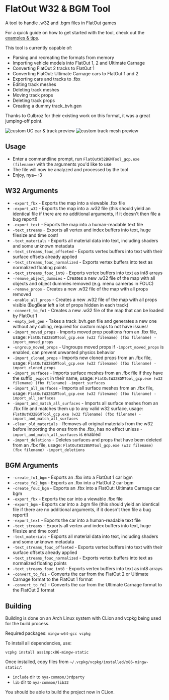# FlatOut W32 & BGM Tool

A tool to handle .w32 and .bgm files in FlatOut games

For a quick guide on how to get started with the tool, check out the [examples & tips](https://github.com/gaycoderprincess/FlatOutW32BGMTool/blob/main/EXAMPLES.md).

This tool is currently capable of:
- Parsing and recreating the formats from memory
- Importing vehicle models into FlatOut 1, 2 and Ultimate Carnage
- Converting FlatOut 2 tracks to FlatOut 1
- Converting FlatOut: Ultimate Carnage cars to FlatOut 1 and 2
- Exporting cars and tracks to .fbx
- Editing track meshes
- Deleting track meshes
- Moving track props
- Deleting track props
- Creating a dummy track_bvh.gen

Thanks to Gulbroz for their existing work on this format, it was a great jumping-off point.

![custom UC car & track preview](https://i.imgur.com/YQR6Hel.png)
![custom track mesh preview](https://i.imgur.com/lpQsDOl.png)

## Usage

- Enter a commandline prompt, run `FlatOutW32BGMTool_gcp.exe (filename)` with the arguments you'd like to use
- The file will now be analyzed and processed by the tool
- Enjoy, nya~ :3

## W32 Arguments

- `-export_fbx` - Exports the map into a viewable .fbx file
- `-export_w32` - Exports the map into a .w32 file (this should yield an identical file if there are no additional arguments, if it doesn't then file a bug report!)
- `-export_text` - Exports the map into a human-readable text file
- `-text_streams` - Exports all vertex and index buffers into text, huge filesize and time cost!
- `-text_materials` - Exports all material data into text, including shaders and some unknown metadata
- `-text_streams_fouc_offseted` - Exports vertex buffers into text with their surface offsets already applied
- `-text_streams_fouc_normalized` - Exports vertex buffers into text as normalized floating points
- `-text_streams_fouc_int8` - Exports vertex buffers into text as int8 arrays
- `-remove_object_dummies` - Creates a new .w32 file of the map with all objects and object dummies removed (e.g. menu cameras in FOUC)
- `-remove_props` - Creates a new .w32 file of the map with all props removed
- `-enable_all_props` - Creates a new .w32 file of the map with all props visible (BugBear left a lot of props hidden in each track)
- `-convert_to_fo1` - Creates a new .w32 file of the map that can be loaded by FlatOut 1
- `-empty_bvh_gen` - Takes a track_bvh.gen file and generates a new one without any culling, required for custom maps to not have issues!
- `-import_moved_props` - Imports moved prop positions from an .fbx file, usage: `FlatOutW32BGMTool_gcp.exe (w32 filename) (fbx filename) -import_moved_props`
- `-ungroup_moved_props` - Ungroups moved props if `-import_moved_props` is enabled, can prevent unwanted physics behavior
- `-import_cloned_props` - Imports new cloned props from an .fbx file, usage: `FlatOutW32BGMTool_gcp.exe (w32 filename) (fbx filename) -import_cloned_props`
- `-import_surfaces` - Imports surface meshes from an .fbx file if they have the suffix `_export` in their name, usage: `FlatOutW32BGMTool_gcp.exe (w32 filename) (fbx filename) -import_surfaces`
- `-import_all_surfaces` - Imports all surface meshes from an .fbx file, usage: `FlatOutW32BGMTool_gcp.exe (w32 filename) (fbx filename) -import_all_surfaces`
- `-import_and_match_all_surfaces` - Imports all surface meshes from an .fbx file and matches them up to any valid w32 surface, usage: `FlatOutW32BGMTool_gcp.exe (w32 filename) (fbx filename) -import_and_match_all_surfaces`
- `-clear_old_materials` - Removes all original materials from the w32 before importing the ones from the .fbx, has no effect unless `-import_and_match_all_surfaces` is enabled
- `-import_deletions` - Deletes surfaces and props that have been deleted from an .fbx file, usage: `FlatOutW32BGMTool_gcp.exe (w32 filename) (fbx filename) -import_deletions`

## BGM Arguments
- `-create_fo1_bgm` - Exports an .fbx into a FlatOut 1 car bgm
- `-create_fo2_bgm` - Exports an .fbx into a FlatOut 2 car bgm
- `-create_fouc_bgm` - Exports an .fbx into a FlatOut: Ultimate Carnage car bgm
- `-export_fbx` - Exports the car into a viewable .fbx file
- `-export_bgm` - Exports car into a .bgm file (this should yield an identical file if there are no additional arguments, if it doesn't then file a bug report!)
- `-export_text` - Exports the car into a human-readable text file
- `-text_streams` - Exports all vertex and index buffers into text, huge filesize and time cost!
- `-text_materials` - Exports all material data into text, including shaders and some unknown metadata
- `-text_streams_fouc_offseted` - Exports vertex buffers into text with their surface offsets already applied
- `-text_streams_fouc_normalized` - Exports vertex buffers into text as normalized floating points
- `-text_streams_fouc_int8` - Exports vertex buffers into text as int8 arrays
- `-convert_to_fo1` - Converts the car from the FlatOut 2 or Ultimate Carnage format to the FlatOut 1 format
- `-convert_to_fo2` - Converts the car from the Ultimate Carnage format to the FlatOut 2 format

## Building

Building is done on an Arch Linux system with CLion and vcpkg being used for the build process.

Required packages: `mingw-w64-gcc vcpkg`

To install all dependencies, use:
```console
vcpkg install assimp:x86-mingw-static
```

Once installed, copy files from `~/.vcpkg/vcpkg/installed/x86-mingw-static/`:

- `include` dir to `nya-common/3rdparty`
- `lib` dir to `nya-common/lib32`

You should be able to build the project now in CLion.
